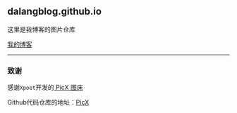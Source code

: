 ## dalangblog.github.io 

这里是我博客的图片仓库

[我的博客](https://dalangblog.github.io)

------

### 致谢

感谢`Xpoet`开发的[ PicX 图床](https://picx.xpoet.cn/#/upload)

Github代码仓库的地址：[PicX](https://github.com/XPoet/picx)
